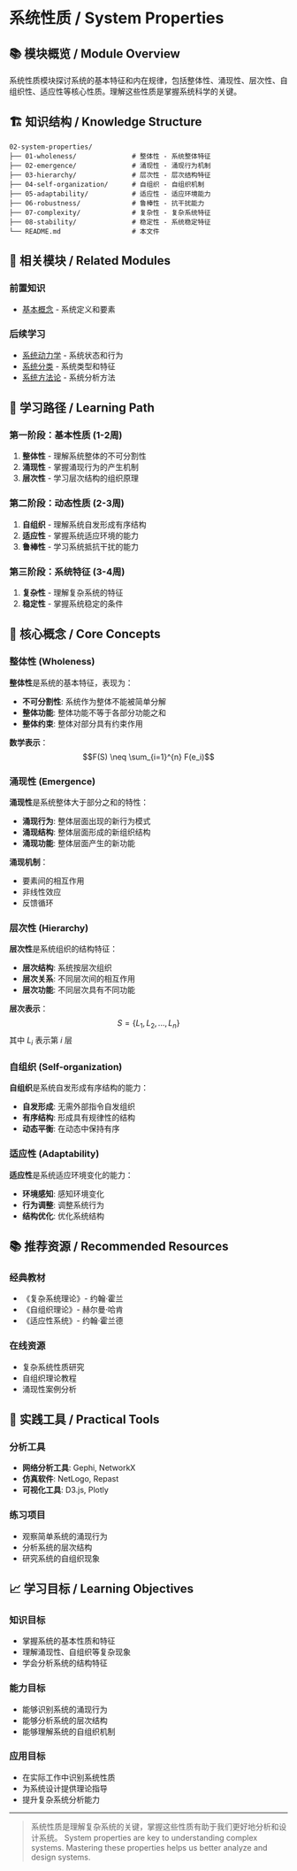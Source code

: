 # 系统性质 / System Properties

## 📚 模块概览 / Module Overview

系统性质模块探讨系统的基本特征和内在规律，包括整体性、涌现性、层次性、自组织性、适应性等核心性质。理解这些性质是掌握系统科学的关键。

## 🏗️ 知识结构 / Knowledge Structure

```text
02-system-properties/
├── 01-wholeness/              # 整体性 - 系统整体特征
├── 02-emergence/              # 涌现性 - 涌现行为机制
├── 03-hierarchy/              # 层次性 - 层次结构特征
├── 04-self-organization/      # 自组织 - 自组织机制
├── 05-adaptability/           # 适应性 - 适应环境能力
├── 06-robustness/             # 鲁棒性 - 抗干扰能力
├── 07-complexity/             # 复杂性 - 复杂系统特征
├── 08-stability/              # 稳定性 - 系统稳定特征
└── README.md                  # 本文件
```

## 🔗 相关模块 / Related Modules

### 前置知识
- [基本概念](../01-basic-concepts/README.md) - 系统定义和要素

### 后续学习
- [系统动力学](../03-system-dynamics/README.md) - 系统状态和行为
- [系统分类](../04-system-classification/README.md) - 系统类型和特征
- [系统方法论](../05-system-methodology/README.md) - 系统分析方法

## 📖 学习路径 / Learning Path

### 第一阶段：基本性质 (1-2周)
1. **整体性** - 理解系统整体的不可分割性
2. **涌现性** - 掌握涌现行为的产生机制
3. **层次性** - 学习层次结构的组织原理

### 第二阶段：动态性质 (2-3周)
1. **自组织** - 理解系统自发形成有序结构
2. **适应性** - 掌握系统适应环境的能力
3. **鲁棒性** - 学习系统抵抗干扰的能力

### 第三阶段：系统特征 (3-4周)
1. **复杂性** - 理解复杂系统的特征
2. **稳定性** - 掌握系统稳定的条件

## 🎯 核心概念 / Core Concepts

### 整体性 (Wholeness)
**整体性**是系统的基本特征，表现为：
- **不可分割性**: 系统作为整体不能被简单分解
- **整体功能**: 整体功能不等于各部分功能之和
- **整体约束**: 整体对部分具有约束作用

**数学表示**：
$$F(S) \neq \sum_{i=1}^{n} F(e_i)$$

### 涌现性 (Emergence)
**涌现性**是系统整体大于部分之和的特性：
- **涌现行为**: 整体层面出现的新行为模式
- **涌现结构**: 整体层面形成的新组织结构
- **涌现功能**: 整体层面产生的新功能

**涌现机制**：
- 要素间的相互作用
- 非线性效应
- 反馈循环

### 层次性 (Hierarchy)
**层次性**是系统组织的结构特征：
- **层次结构**: 系统按层次组织
- **层次关系**: 不同层次间的相互作用
- **层次功能**: 不同层次具有不同功能

**层次表示**：
$$S = \{L_1, L_2, ..., L_n\}$$
其中 $L_i$ 表示第 $i$ 层

### 自组织 (Self-organization)
**自组织**是系统自发形成有序结构的能力：
- **自发形成**: 无需外部指令自发组织
- **有序结构**: 形成具有规律性的结构
- **动态平衡**: 在动态中保持有序

### 适应性 (Adaptability)
**适应性**是系统适应环境变化的能力：
- **环境感知**: 感知环境变化
- **行为调整**: 调整系统行为
- **结构优化**: 优化系统结构

## 📚 推荐资源 / Recommended Resources

### 经典教材
- 《复杂系统理论》- 约翰·霍兰
- 《自组织理论》- 赫尔曼·哈肯
- 《适应性系统》- 约翰·霍兰德

### 在线资源
- 复杂系统性质研究
- 自组织理论教程
- 涌现性案例分析

## 🔧 实践工具 / Practical Tools

### 分析工具
- **网络分析工具**: Gephi, NetworkX
- **仿真软件**: NetLogo, Repast
- **可视化工具**: D3.js, Plotly

### 练习项目
- 观察简单系统的涌现行为
- 分析系统的层次结构
- 研究系统的自组织现象

## 📈 学习目标 / Learning Objectives

### 知识目标
- 掌握系统的基本性质和特征
- 理解涌现性、自组织等复杂现象
- 学会分析系统的结构特征

### 能力目标
- 能够识别系统的涌现行为
- 能够分析系统的层次结构
- 能够理解系统的自组织机制

### 应用目标
- 在实际工作中识别系统性质
- 为系统设计提供理论指导
- 提升复杂系统分析能力

---

> 系统性质是理解复杂系统的关键，掌握这些性质有助于我们更好地分析和设计系统。
> System properties are key to understanding complex systems. Mastering these properties helps us better analyze and design systems. 